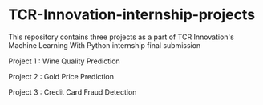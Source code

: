 # TCR-Innovation-internship-projects

This repository contains three projects as a part of TCR Innovation's Machine Learning With Python internship final submission


Project 1 : Wine Quality Prediction

Project 2 : Gold Price Prediction

Project 3 : Credit Card Fraud Detection

